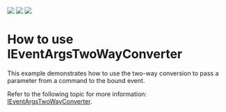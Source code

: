 <!-- default badges list -->
![](https://img.shields.io/endpoint?url=https://codecentral.devexpress.com/api/v1/VersionRange/354827630/21.1.2%2B)
[![](https://img.shields.io/badge/Open_in_DevExpress_Support_Center-FF7200?style=flat-square&logo=DevExpress&logoColor=white)](https://supportcenter.devexpress.com/ticket/details/T993309)
[![](https://img.shields.io/badge/📖_How_to_use_DevExpress_Examples-e9f6fc?style=flat-square)](https://docs.devexpress.com/GeneralInformation/403183)
<!-- default badges end -->
# How to use IEventArgsTwoWayConverter
This example demonstrates how to use the two-way conversion to pass a parameter from a command to the bound event.

Refer to the following topic for more information: [IEventArgsTwoWayConverter](https://docs.devexpress.com/WPF/DevExpress.Mvvm.UI.IEventArgsTwoWayConverter?v=21.1).

